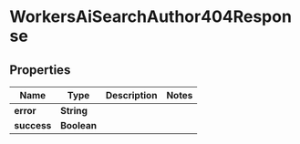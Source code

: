 

# WorkersAiSearchAuthor404Response


## Properties

| Name | Type | Description | Notes |
|------------ | ------------- | ------------- | -------------|
|**error** | **String** |  |  |
|**success** | **Boolean** |  |  |



